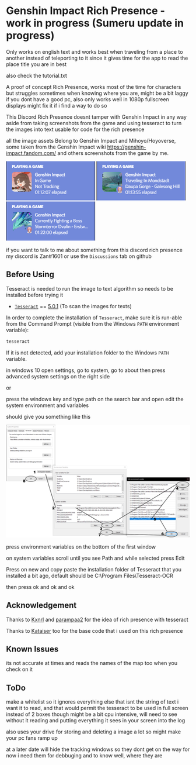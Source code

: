 # Genshin Impact Rich Presence - work in progress (Sumeru update in progress)

Only works on english text and works best when traveling from a place to another instead of teleporting to it since it gives time for the app to read the place title you are in best

also check the tutorial.txt

<p>
A proof of concept Rich Presence, works most of the time for characters but struggles sometimes when knowing where you are,
might be a bit laggy if you dont have a good pc, also only works well in 1080p fullscreen displays might fix it if i find a way to do so

This Discord Rich Presence doesnt tamper with Genshin Impact in any way aside from taking screenshots from the game and using tesseract to turn the images into text usable for code for the rich presence

all the image assets Belong to Genshin Impact and Mihoyo/Hoyoverse, some taken from the Genshin Impact wiki https://genshin-impact.fandom.com/ and others screenshots from the game by me.

</p>

![Screenshot](Screenshot.png)
![Screenshot](Screenshot2.png)
![Screenshot](Screenshot3.png)

if you want to talk to me about something from this discord rich presence my discord is Zan#1601 or use the `Discussions` tab on github

## Before Using

Tesseract is needed to run the image to text algorithm so needs to be installed before trying it

- [`Tesseract`](https://digi.bib.uni-mannheim.de/tesseract/?C=M;O=A) == [5.0.1](https://digi.bib.uni-mannheim.de/tesseract/tesseract-ocr-w64-setup-v5.0.1.20220118.exe) (To scan the images for texts)

In order to complete the installation of `Tesseract`, make sure it is run-able from the Command Prompt (visible from the Windows `PATH` environment variable):

```cmd
tesseract
```

If it is not detected, add your installation folder to the Windows `PATH` variable.


in windows 10 open settings, go to system, go to about then press advanced system settings on the right side

or

press the windows key and type path on the search bar and open edit the system environment and variables

should give you something like this 

![Screenshot](Screenshot4.png)

press environment variables on the bottom of the first window

on system variables scroll until you see Path and while selected press Edit

Press on new and copy paste the installation folder of Tesseract that you installed a bit ago, default should be C:\Program Files\Tesseract-OCR

then press ok and ok and ok

## Acknowledgement

Thanks to [Kxnrl](https://github.com/Kxnrl) and [parampaa2](https://github.com/parampaa2)  for the idea of rich presence with tesseract

Thanks to [Kataiser](https://github.com/Kataiser) too for the base code that i used on this rich presence

## Known Issues

its not accurate at times and reads the names of the map too when you check on it

## ToDo

make a whitelist so it ignores everything else that isnt the string of text i want it to read, and that would permit the tesseract to be used in full screen instead of 2 boxes though might be a bit cpu intensive, will need to see without it reading and putting everything it sees in your screen into the log

also uses your drive for storing and deleting a image a lot so might make your pc fans ramp up

at a later date will hide the tracking windows so they dont get on the way for now i need them for debbuging and to know well, where they are

